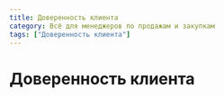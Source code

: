 ```yaml
---
title: Доверенность клиента
category: Всё для менеджеров по продажам и закупкам
tags: ["Доверенность клиента"]
---
```


# Доверенность клиента
